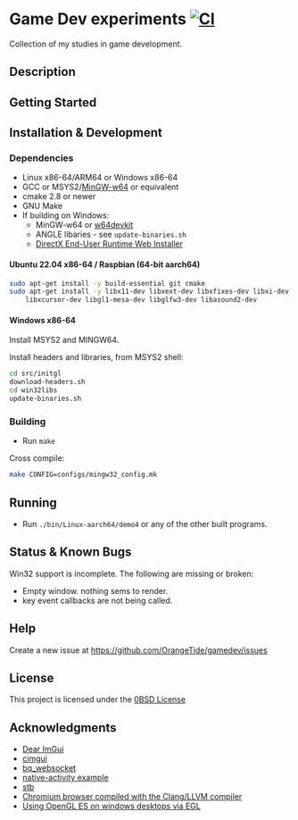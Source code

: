 # Game Dev experiments [![CI](https://github.com/OrangeTide/gamedev/workflows/CI/badge.svg)](https://github.com/OrangeTide/gamedev/actions)

Collection of my studies in game development.

## Description

## Getting Started

## Installation & Development

### Dependencies

  * Linux x86-64/ARM64 or Windows x86-64
  * GCC or MSYS2/[MinGW-w64](https://www.mingw-w64.org/) or equivalent
  * cmake 2.8 or newer
  * GNU Make
  * If building on Windows:
    * MinGW-w64 or [w64devkit](https://github.com/skeeto/w64devkit)
    * ANGLE libaries - see `update-binaries.sh`
    * [DirectX End-User Runtime Web Installer](https://answers.microsoft.com/en-us/windows/forum/all/xinput13dll-is-missing/b6566b88-b8dd-4dd3-abc5-2efac787a93a)

#### Ubuntu 22.04 x86-64 / Raspbian (64-bit aarch64)

  ```sh
  sudo apt-get install -y build-essential git cmake
  sudo apt-get install -y libx11-dev libxext-dev libxfixes-dev libxi-dev \
      libxcursor-dev libgl1-mesa-dev libglfw3-dev libasound2-dev
  ```

#### Windows x86-64

Install MSYS2 and MINGW64.

Install headers and libraries, from MSYS2 shell:

  ```sh
  cd src/initgl
  download-headers.sh
  cd win32libs
  update-binaries.sh
  ```

### Building

  * Run `make`

Cross compile:

  ```sh
  make CONFIG=configs/mingw32_config.mk
  ```

## Running

  * Run `./bin/Linux-aarch64/demo4` or any of the other built programs.

## Status & Known Bugs

Win32 support is incomplete. The following are missing or broken:

  * Empty window. nothing sems to render.
  * key event callbacks are not being called.

## Help

Create a new issue at https://github.com/OrangeTide/gamedev/issues

## License

This project is licensed under the [0BSD License](LICENSE)

## Acknowledgments

  * [Dear ImGui](https://github.com/ocornut/imgui)
  * [cimgui](https://github.com/cimgui/cimgui)
  * [bq_websocket](https://github.com/bqqbarbhg/bq_websocket)
  * [native-activity example](https://github.com/android/ndk-samples/tree/main/native-activity)
  * [stb](https://github.com/nothings/stb)
  * [Chromium browser compiled with the Clang/LLVM compiler](https://github.com/RobRich999/Chromium_Clang)
  * [Using OpenGL ES on windows desktops via EGL](https://www.saschawillems.de/blog/2015/04/19/using-opengl-es-on-windows-desktops-via-egl/)
